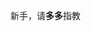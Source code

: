 <!DOCTYPE html>
<html>
  <title>新手，请多多指教</title>
  <meta charset="utf-8">
</html>
<body>
  <p>新手，请<span><strong>多多</strong></span>指教</p>
</body>
